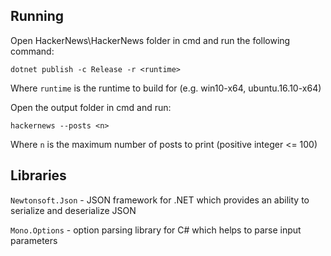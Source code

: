 
## Running

Open HackerNews\HackerNews folder in cmd and run the following command:

```
dotnet publish -c Release -r <runtime>
```

Where `runtime` is the runtime to build for (e.g. win10-x64, ubuntu.16.10-x64)

Open the output folder in cmd and run:

```
hackernews --posts <n>
```
Where `n` is the maximum number of posts to print (positive integer <= 100)

## Libraries

`Newtonsoft.Json` - JSON framework for .NET which provides an ability to serialize and deserialize JSON

`Mono.Options` - option parsing library for C# which helps to parse input parameters
